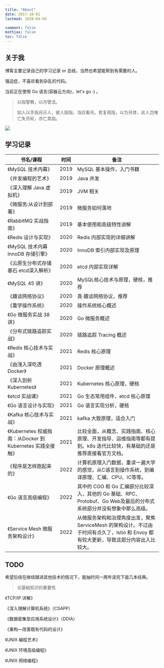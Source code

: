 ```yaml
---
title: "About"
date: 2017-10-01
lastmod: 2020-04-04

comment: false
mathjax: false
toc: false
---
```


## 关于我

博客主要记录自己的学习记录 or 总结，当然也希望能帮到有需要的人。

强迫症，不喜欢看到杂乱的代码。

当前正在使用 Go 语言(容器云方向)，let's go :) 。

> 以指譬教，以月譬法。
>
> 如人以手指月示人，彼人因指，当应看月。若复观指，以为月体，此人岂唯亡失月轮，亦亡其指。
>

![](../img/jinx.png)

## 学习记录



| 书名/课程                                                  | 时间 | 备注                                                         |
| ---------------------------------------------------------- | ---- | ------------------------------------------------------------ |
| 《MySQL 技术内幕》                                         | 2019 | MySQL 基本操作，入门书籍                                     |
| 《并发编程的艺术》                                         | 2019 | Java 并发                                                    |
| 《深入理解 Java 虚拟机》                                   | 2019 | JVM 相关                                                     |
| 《微服务:从设计到部署》                                    | 2019 | 微服务如何落地                                               |
| 《RabbitMQ 实战指南》                                      | 2019 | 基本使用和高级特性讲解                                       |
| 《Redis 设计与实现》                                       | 2020 | Redis 内部实现的详细讲解                                     |
| 《MySQL 技术内幕 InnoDB 存储引擎》                         | 2020 | InnoDB 索引内部实现及原理                                    |
| 《云原生分布式存储基石 etcd深入解析》                      | 2020 | etcd 内部实现详解                                            |
| 《MySQL 45 讲》                                            | 2020 | MySQL核心技术与原理，硬核，推荐                              |
| 《趣谈网络协议》                                           | 2020 | 真·趣谈网络协议，推荐                                        |
| 《重学操作系统》                                           | 2020 | 操作系统核心概述                                             |
| 《Go 微服务实战 38 讲》                                    | 2020 | Go 微服务概述                                                |
| 《分布式链路追踪实战》                                     | 2020 | 链路追踪 Tracing 概述                                        |
| 《Redis 核心技术与实战》                                   | 2021 | Redis 核心原理                                               |
| 《由浅入深吃透 Docker》                                    | 2021 | Docker 原理概述                                              |
| 《深入剖析 Kubernetes》                                    | 2021 | Kubernetes 核心原理，硬核                                    |
| 《etcd 实战课》                                            | 2021 | Go 生态常用组件，etcd 核心原理                               |
| 《Go 语言设计与实现》                                      | 2021 | Go 语言实现分析，硬核                                        |
| 《Kafka 核心技术与实战》                                   | 2021 | kafka 大致原理，适合入门                                     |
| 《Kubernetes 权威指南：从Docker 到 Kubernetes 实践全接触》 | 2021 | 比较全面，从概念、实践指南、核心原理、开发指导、运维指南等都有提到。k8s 迭代比较快，有基础的还是推荐直接看官方文档。 |
| 《程序是怎样跑起来的》                                     | 2022 | 计算机原理入门数据，重读一遍大学的感觉，从C语言到操作系统，到编译原理、汇编、CPU、IC等等。 |
| 《Go 语言高级编程》                                        | 2022 | 其中的 CGO 和 Go 汇编部分比较深入，其他的 Go 基础、RPC、Protobuf、Go Web及最后的分布式系统部分并没有想象中那么高级。 |
| 《Service Mesh 微服务架构设计》                            | 2022 | 从微服务架构和治理角度出发，聚焦 ServiceMesh 的架构设计。不过由于时间有点久了，Istio 和 Envoy 都有较大更新，导致这部分内容出入比较大。 |



## TODO

希望后续在继续跟进其他技术的情况下，能抽时间一两年读完下面几本经典。

> 论基础知识的重要性

《TCP/IP 详解》

《深入理解计算机系统》（CSAPP）

《数据密集型应用系统设计》（DDIA）

《重构—改善既有代码的设计》

《UNIX 编程艺术》

《UNIX 环境高级编程》

《UNIX 网络编程》



